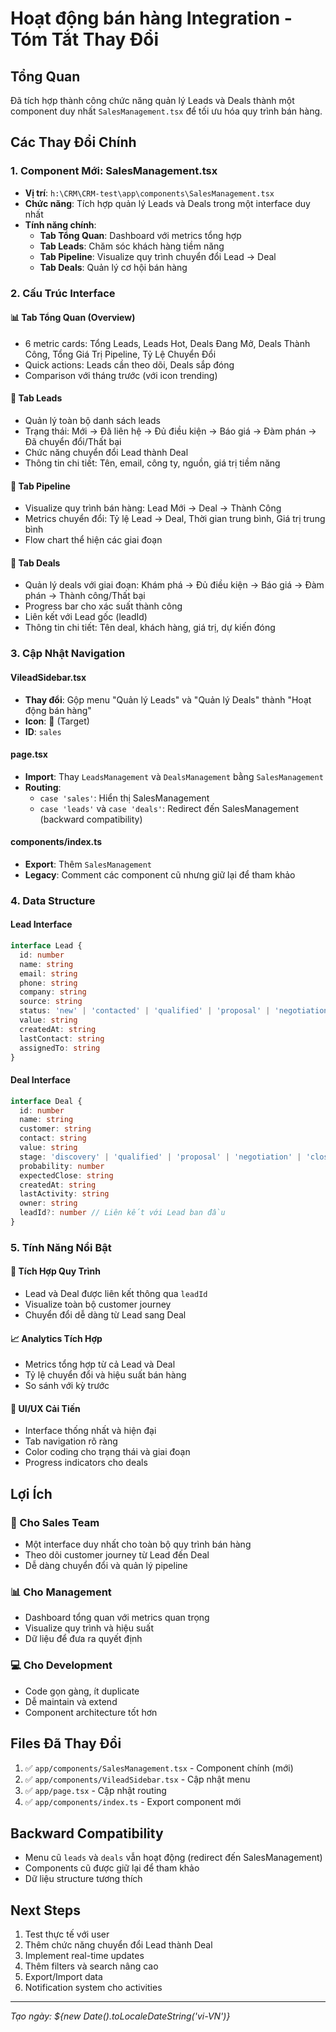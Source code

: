 # Hoạt động bán hàng Integration - Tóm Tắt Thay Đổi

## Tổng Quan
Đã tích hợp thành công chức năng quản lý Leads và Deals thành một component duy nhất `SalesManagement.tsx` để tối ưu hóa quy trình bán hàng.

## Các Thay Đổi Chính

### 1. Component Mới: SalesManagement.tsx
- **Vị trí**: `h:\CRM\CRM-test\app\components\SalesManagement.tsx`
- **Chức năng**: Tích hợp quản lý Leads và Deals trong một interface duy nhất
- **Tính năng chính**:
  - **Tab Tổng Quan**: Dashboard với metrics tổng hợp
  - **Tab Leads**: Chăm sóc khách hàng tiềm năng
  - **Tab Pipeline**: Visualize quy trình chuyển đổi Lead → Deal
  - **Tab Deals**: Quản lý cơ hội bán hàng

### 2. Cấu Trúc Interface

#### 📊 Tab Tổng Quan (Overview)
- 6 metric cards: Tổng Leads, Leads Hot, Deals Đang Mở, Deals Thành Công, Tổng Giá Trị Pipeline, Tỷ Lệ Chuyển Đổi
- Quick actions: Leads cần theo dõi, Deals sắp đóng
- Comparison với tháng trước (với icon trending)

#### 👥 Tab Leads
- Quản lý toàn bộ danh sách leads
- Trạng thái: Mới → Đã liên hệ → Đủ điều kiện → Báo giá → Đàm phán → Đã chuyển đổi/Thất bại
- Chức năng chuyển đổi Lead thành Deal
- Thông tin chi tiết: Tên, email, công ty, nguồn, giá trị tiềm năng

#### 🎯 Tab Pipeline  
- Visualize quy trình bán hàng: Lead Mới → Deal → Thành Công
- Metrics chuyển đổi: Tỷ lệ Lead → Deal, Thời gian trung bình, Giá trị trung bình
- Flow chart thể hiện các giai đoạn

#### 💼 Tab Deals
- Quản lý deals với giai đoạn: Khám phá → Đủ điều kiện → Báo giá → Đàm phán → Thành công/Thất bại
- Progress bar cho xác suất thành công
- Liên kết với Lead gốc (leadId)
- Thông tin chi tiết: Tên deal, khách hàng, giá trị, dự kiến đóng

### 3. Cập Nhật Navigation

#### VileadSidebar.tsx
- **Thay đổi**: Gộp menu "Quản lý Leads" và "Quản lý Deals" thành "Hoạt động bán hàng"
- **Icon**: 🚀 (Target)
- **ID**: `sales`

#### page.tsx
- **Import**: Thay `LeadsManagement` và `DealsManagement` bằng `SalesManagement`
- **Routing**: 
  - `case 'sales'`: Hiển thị SalesManagement
  - `case 'leads'` và `case 'deals'`: Redirect đến SalesManagement (backward compatibility)

#### components/index.ts
- **Export**: Thêm `SalesManagement`
- **Legacy**: Comment các component cũ nhưng giữ lại để tham khảo

### 4. Data Structure

#### Lead Interface
```typescript
interface Lead {
  id: number
  name: string
  email: string
  phone: string
  company: string
  source: string
  status: 'new' | 'contacted' | 'qualified' | 'proposal' | 'negotiation' | 'converted' | 'lost'
  value: string
  createdAt: string
  lastContact: string
  assignedTo: string
}
```

#### Deal Interface
```typescript
interface Deal {
  id: number
  name: string
  customer: string
  contact: string
  value: string
  stage: 'discovery' | 'qualified' | 'proposal' | 'negotiation' | 'closed_won' | 'closed_lost'
  probability: number
  expectedClose: string
  createdAt: string
  lastActivity: string
  owner: string
  leadId?: number // Liên kết với Lead ban đầu
}
```

### 5. Tính Năng Nổi Bật

#### 🔄 Tích Hợp Quy Trình
- Lead và Deal được liên kết thông qua `leadId`
- Visualize toàn bộ customer journey
- Chuyển đổi dễ dàng từ Lead sang Deal

#### 📈 Analytics Tích Hợp
- Metrics tổng hợp từ cả Lead và Deal
- Tỷ lệ chuyển đổi và hiệu suất bán hàng
- So sánh với kỳ trước

#### 🎨 UI/UX Cải Tiến
- Interface thống nhất và hiện đại
- Tab navigation rõ ràng
- Color coding cho trạng thái và giai đoạn
- Progress indicators cho deals

## Lợi Ích

### 🎯 Cho Sales Team
- Một interface duy nhất cho toàn bộ quy trình bán hàng
- Theo dõi customer journey từ Lead đến Deal
- Dễ dàng chuyển đổi và quản lý pipeline

### 📊 Cho Management
- Dashboard tổng quan với metrics quan trọng
- Visualize quy trình và hiệu suất
- Dữ liệu để đưa ra quyết định

### 💻 Cho Development
- Code gọn gàng, ít duplicate
- Dễ maintain và extend
- Component architecture tốt hơn

## Files Đã Thay Đổi

1. ✅ `app/components/SalesManagement.tsx` - Component chính (mới)
2. ✅ `app/components/VileadSidebar.tsx` - Cập nhật menu
3. ✅ `app/page.tsx` - Cập nhật routing
4. ✅ `app/components/index.ts` - Export component mới

## Backward Compatibility
- Menu cũ `leads` và `deals` vẫn hoạt động (redirect đến SalesManagement)
- Components cũ được giữ lại để tham khảo
- Dữ liệu structure tương thích

## Next Steps
1. Test thực tế với user
2. Thêm chức năng chuyển đổi Lead thành Deal
3. Implement real-time updates
4. Thêm filters và search nâng cao
5. Export/Import data
6. Notification system cho activities

---
*Tạo ngày: ${new Date().toLocaleDateString('vi-VN')}*
